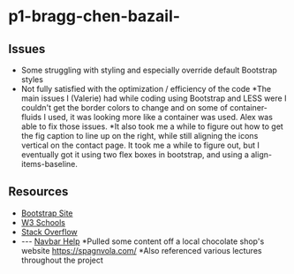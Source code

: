 # p1-bragg-chen-bazail-
## Issues
* Some struggling with styling and especially override default Bootstrap styles
* Not fully satisfied with the optimization / efficiency of the code
*The main issues I (Valerie) had while coding using Bootstrap and LESS were I couldn't get the border colors to change and on some of container-fluids I used, it was looking more like a container was used. Alex was able to fix those issues.
*It also took me a while to figure out how to get the fig caption to line up on the right, while still aligning the icons vertical on the contact page. It took me a while to figure out, but I eventually got it using two flex boxes in bootstrap, and using a align-items-baseline.
## Resources
* [Bootstrap Site](http://www.getbootstrap.com)
* [W3 Schools](https://www.w3schools.com/)
* [Stack Overflow](https://stackoverflow.com/)
* --- [Navbar Help](https://stackoverflow.com/questions/19733447/bootstrap-navbar-with-left-center-or-right-aligned-items)
*Pulled some content off a local chocolate shop's website https://spagnvola.com/
*Also referenced various lectures throughout the project
